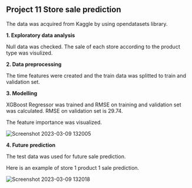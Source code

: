 ## Project 11 Store sale prediction 
The data was acquired from Kaggle by using opendatasets library. 

**1. Exploratory data analysis**

Null data was checked.
The sale of each store according to the product type was visulized. 

**2. Data preprocessing**

The time features were created and the train data was splitted to train and validation set.

**3. Modelling**

XGBoost Regressor was trained and RMSE on training and validation set was calculated.
RMSE on validation set is 29.74.

The feature importance was visualized. 


![Screenshot 2023-03-09 132005](https://user-images.githubusercontent.com/123642022/223941179-2a384918-57a6-4f50-b9fc-ec6939b3da09.png)

**4. Future prediction**

The test data was used for future sale prediction.

Here is an example of store 1 product 1 sale prediction.


![Screenshot 2023-03-09 132018](https://user-images.githubusercontent.com/123642022/223941470-6ae95763-73fe-4a3b-9a0e-d3436309ba75.png)
